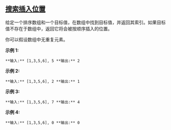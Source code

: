 ## [搜索插入位置](https://leetcode-cn.com/problems/search-insert-position/)

给定一个排序数组和一个目标值，在数组中找到目标值，并返回其索引。如果目标值不存在于数组中，返回它将会被按顺序插入的位置。

你可以假设数组中无重复元素。

**示例 1:**

`**输入:** [1,3,5,6], 5
**输出:** 2
`

**示例 2:**

`**输入:** [1,3,5,6], 2
**输出:** 1
`

**示例 3:**

`**输入:** [1,3,5,6], 7
**输出:** 4
`

**示例 4:**

`**输入:** [1,3,5,6], 0
**输出:** 0
`